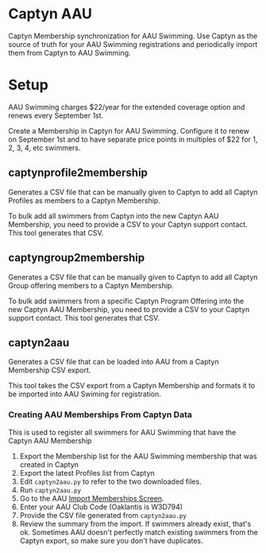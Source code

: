 # Captyn AAU
Captyn Membership synchronization for AAU Swimming. Use Captyn as the source of truth for your AAU Swimming registrations and periodically import them from Captyn to AAU Swimming.

# Setup
AAU Swimming charges $22/year for the extended coverage option and renews every September 1st.

Create a Membership in Captyn for AAU Swimming. Configure it to renew on September 1st and to have separate price points in multiples of $22 for 1, 2, 3, 4, etc swimmers.

## captynprofile2membership
Generates a CSV file that can be manually given to Captyn to add all Captyn Profiles as members to a Captyn Membership.

To bulk add all swimmers from Captyn into the new Captyn AAU Membership, you need to provide a CSV to your Captyn support contact. This tool generates that CSV.

## captyngroup2membership
Generates a CSV file that can be manually given to Captyn to add all Captyn Group offering members to a Captyn Membership.

To bulk add swimmers from a specific Captyn Program Offering into the new Captyn AAU Membership, you need to provide a CSV to your Captyn support contact. This tool generates that CSV.

## captyn2aau
Generates a CSV file that can be loaded into AAU from a Captyn Membership CSV export.

This tool takes the CSV export from a Captyn Membership and formats it to be imported into AAU Swiming for registration.

### Creating AAU Memberships From Captyn Data
This is used to register all swimmers for AAU Swimming that have the Captyn AAU Membership 

1. Export the Membership list for the AAU Swimming membership that was created in Captyn
2. Export the latest Profiles list from Captyn
3. Edit `captyn2aau.py` to refer to the two downloaded files.
4. Run `captyn2aau.py`
2. Go to the AAU [Import Memberships Screen](https://play.aausports.org/joinaau/importathletememberships.aspx).
3. Enter your AAU Club Code (Oaklantis is W3D794)
4. Provide the CSV file generated from `captyn2aau.py`
5. Review the summary from the import. If swimmers already exist, that's ok. Sometimes AAU doesn't perfectly match existing swimmers from the Captyn export, so make sure you don't have duplicates.
